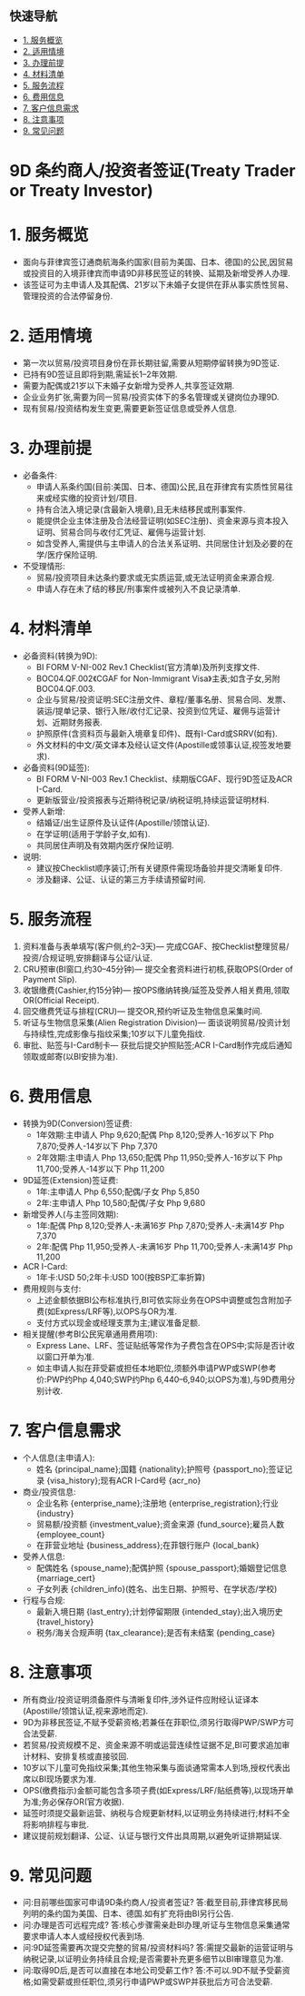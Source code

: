 ## 快速导航
- [1. 服务概览](#1-服务概览)
- [2. 适用情境](#2-适用情境)
- [3. 办理前提](#3-办理前提)
- [4. 材料清单](#4-材料清单)
- [5. 服务流程](#5-服务流程)
- [6. 费用信息](#6-费用信息)
- [7. 客户信息需求](#7-客户信息需求)
- [8. 注意事项](#8-注意事项)
- [9. 常见问题](#9-常见问题)

# 9D 条约商人/投资者签证(Treaty Trader or Treaty Investor)

# 1. 服务概览
- 面向与菲律宾签订通商航海条约国家(目前为美国、日本、德国)的公民,因贸易或投资目的入境菲律宾而申请9D非移民签证的转换、延期及新增受养人办理.
- 该签证可为主申请人及其配偶、21岁以下未婚子女提供在菲从事实质性贸易、管理投资的合法停留身份.

# 2. 适用情境
- 第一次以贸易/投资项目身份在菲长期驻留,需要从短期停留转换为9D签证.
- 已持有9D签证且即将到期,需延长1–2年效期.
- 需要为配偶或21岁以下未婚子女新增为受养人,共享签证效期.
- 企业业务扩张,需要为同一贸易/投资实体下的多名管理或关键岗位办理9D.
- 现有贸易/投资结构发生变更,需要更新签证信息或受养人信息.

# 3. 办理前提
- 必备条件:
  - 申请人系条约国(目前:美国、日本、德国)公民,且在菲律宾有实质性贸易往来或经实缴的投资计划/项目.
  - 持有合法入境记录(含最新入境章),且无未结移民或刑事案件.
  - 能提供企业主体注册及合法经营证明(如SEC注册)、资金来源与资本投入证明、贸易合同与收付汇凭证、雇佣与运营计划.
  - 如含受养人,需提供与主申请人的合法关系证明、共同居住计划及必要的在学/医疗保险证明.
- 不受理情形:
  - 贸易/投资项目未达条约要求或无实质运营,或无法证明资金来源合规.
  - 申请人存在未了结的移民/刑事案件或被列入不良记录清单.

# 4. 材料清单
- 必备资料(转换为9D):
  - BI FORM V-NI-002 Rev.1 Checklist(官方清单)及所列支撑文件.
  - BOC04.QF.002《CGAF for Non-Immigrant Visa》主表;如含子女,另附 BOC04.QF.003.
  - 企业与贸易/投资证明:SEC注册文件、章程/董事名册、贸易合同、发票、装运/提单记录、银行入账/收付汇记录、投资到位凭证、雇佣与运营计划、近期财务报表.
  - 护照原件(含资料页与最新入境章复印件)、既有I-Card或SRRV(如有).
  - 外文材料的中文/英文译本及经认证文件(Apostille或领事认证,视签发地要求).
- 必备资料(9D延签):
  - BI FORM V-NI-003 Rev.1 Checklist、续期版CGAF、现行9D签证及ACR I-Card.
  - 更新版营业/投资报表与近期待税记录/纳税证明,持续运营证明材料.
- 受养人新增:
  - 结婚证/出生证原件及认证件(Apostille/领馆认证).
  - 在学证明(适用于学龄子女,如有).
  - 共同居住声明及有效期内医疗保险证明.
- 说明:
  - 建议按Checklist顺序装订;所有关键原件需现场备验并提交清晰复印件.
  - 涉及翻译、公证、认证的第三方手续请预留时间.

# 5. 服务流程
1. 资料准备与表单填写(客户侧,约2–3天)— 完成CGAF、按Checklist整理贸易/投资/合规证明,安排翻译与公证/认证.
2. CRU预审(BI窗口,约30–45分钟)— 提交全套资料进行初核,获取OPS(Order of Payment Slip).
3. 收银缴费(Cashier,约15分钟)— 按OPS缴纳转换/延签及受养人相关费用,领取OR(Official Receipt).
4. 回交缴费凭证与排程(CRU)— 提交OR,预约听证及生物信息采集时间.
5. 听证与生物信息采集(Alien Registration Division)— 面谈说明贸易/投资计划与持续性,完成影像与指纹采集;10岁以下儿童免指纹.
6. 审批、贴签与I-Card制卡— 获批后提交护照贴签;ACR I-Card制作完成后通知领取或邮寄(以BI安排为准).

# 6. 费用信息
- 转换为9D(Conversion)签证费:
  - 1年效期:主申请人 Php 9,620;配偶 Php 8,120;受养人-16岁以下 Php 7,870;受养人-14岁以下 Php 7,370
  - 2年效期:主申请人 Php 13,650;配偶 Php 11,950;受养人-16岁以下 Php 11,700;受养人-14岁以下 Php 11,200
- 9D延签(Extension)签证费:
  - 1年:主申请人 Php 6,550;配偶/子女 Php 5,850
  - 2年:主申请人 Php 10,580;配偶/子女 Php 9,680
- 新增受养人(与主签同效期):
  - 1年:配偶 Php 8,120;受养人-未满16岁 Php 7,870;受养人-未满14岁 Php 7,370
  - 2年:配偶 Php 11,950;受养人-未满16岁 Php 11,700;受养人-未满14岁 Php 11,200
- ACR I-Card:
  - 1年卡:USD 50;2年卡:USD 100(按BSP汇率折算)
- 费用规则与支付:
  - 上述金额依据BI公布标准执行,BI可依实际业务在OPS中调整或包含附加子费(如Express/LRF等),以OPS与OR为准.
  - 支付方式以现金或经理支票为主;建议准备足额.
- 相关提醒(参考BI公民宪章通用费用项):
  - Express Lane、LRF、签证贴纸等常作为子费包含在OPS中;实际是否计收以窗口开单为准.
  - 如主申请人拟在菲受薪或担任本地职位,须额外申请PWP或SWP(参考价:PWP约Php 4,040;SWP约Php 6,440–6,940;以OPS为准),与9D费用分别计收.

# 7. 客户信息需求
- 个人信息(主申请人):
  - 姓名 {principal_name};国籍 {nationality};护照号 {passport_no};签证记录 {visa_history};现有ACR I-Card号 {acr_no}
- 商业/投资信息:
  - 企业名称 {enterprise_name};注册地 {enterprise_registration};行业 {industry}
  - 贸易额/投资额 {investment_value};资金来源 {fund_source};雇员人数 {employee_count}
  - 在菲营业地址 {business_address};在菲银行账户 {local_bank}
- 受养人信息:
  - 配偶姓名 {spouse_name};配偶护照 {spouse_passport};婚姻登记信息 {marriage_cert}
  - 子女列表 {children_info}(姓名、出生日期、护照号、在学状态/学校)
- 行程与合规:
  - 最新入境日期 {last_entry};计划停留期限 {intended_stay};出入境历史 {travel_history}
  - 税务/海关合规声明 {tax_clearance};是否有未结案 {pending_case}

# 8. 注意事项
- 所有商业/投资证明须备原件与清晰复印件,涉外证件应附经认证译本(Apostille/领馆认证,视来源地而定).
- 9D为非移民签证,不赋予受薪资格;若兼任在菲职位,须另行取得PWP/SWP方可合法受薪.
- 若贸易/投资规模不足、资金来源不明或运营连续性证据不足,BI可要求追加审计材料、安排复核或直接驳回.
- 10岁以下儿童可免指纹采集;其他生物采集与面谈通常需本人到场,授权代表出席以BI现场要求为准.
- OPS(缴费指示)金额可能包含多项子费(如Express/LRF/贴纸费等),以现场开单为准;务必保存OR(官方收据).
- 延签时须提交最新运营、纳税与合规更新材料,以证明业务持续进行;材料不全将影响排程与审批.
- 建议提前规划翻译、公证、认证与银行文件出具周期,以避免听证排期延误.

# 9. 常见问题
- 问:目前哪些国家可申请9D条约商人/投资者签证?
  答:截至目前,菲律宾移民局列明的条约国为美国、日本、德国.如有扩充将由BI另行公告.
- 问:办理是否可远程完成?
  答:核心步骤需亲赴BI办理,听证与生物信息采集通常要求申请人本人或经授权代表到场.
- 问:9D延签需要再次提交完整的贸易/投资材料吗?
  答:需提交最新的运营证明与纳税记录,以证明业务持续且合规;是否需要补充更多细节以BI审理意见为准.
- 问:取得9D后,是否可以直接在本地公司受薪工作?
  答:不可以.9D不赋予受薪资格;如需受薪或担任职位,须另行申请PWP或SWP并获批后方可合法受薪.
